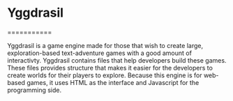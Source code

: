 # Yggdrasil
===========

Yggdrasil is a game engine made for those that wish to create large, exploration-based text-adventure games with a good amount of interactivty.
Yggdrasil contains files that help developers build these games. These files provides structure that makes it easier for the developers to
create worlds for their players to explore. Because this engine is for web-based games, it uses HTML as the interface and Javascript for the 
programming side.
